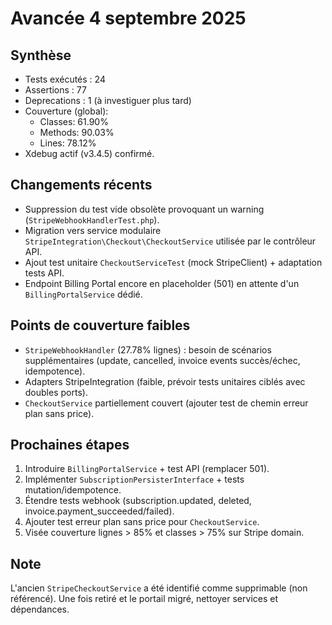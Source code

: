 # Avancée 4 septembre 2025

## Synthèse
- Tests exécutés : 24
- Assertions : 77
- Deprecations : 1 (à investiguer plus tard)
- Couverture (global):
  - Classes: 61.90%
  - Methods: 90.03%
  - Lines: 78.12%
- Xdebug actif (v3.4.5) confirmé.

## Changements récents
- Suppression du test vide obsolète provoquant un warning (`StripeWebhookHandlerTest.php`).
- Migration vers service modulaire `StripeIntegration\Checkout\CheckoutService` utilisée par le contrôleur API.
- Ajout test unitaire `CheckoutServiceTest` (mock StripeClient) + adaptation tests API.
- Endpoint Billing Portal encore en placeholder (501) en attente d'un `BillingPortalService` dédié.

## Points de couverture faibles
- `StripeWebhookHandler` (27.78% lignes) : besoin de scénarios supplémentaires (update, cancelled, invoice events succès/échec, idempotence).
- Adapters StripeIntegration (faible, prévoir tests unitaires ciblés avec doubles ports).
- `CheckoutService` partiellement couvert (ajouter test de chemin erreur plan sans price).

## Prochaines étapes
1. Introduire `BillingPortalService` + test API (remplacer 501).
2. Implémenter `SubscriptionPersisterInterface` + tests mutation/idempotence.
3. Étendre tests webhook (subscription.updated, deleted, invoice.payment_succeeded/failed).
4. Ajouter test erreur plan sans price pour `CheckoutService`.
5. Visée couverture lignes > 85% et classes > 75% sur Stripe domain.

## Note
L'ancien `StripeCheckoutService` a été identifié comme supprimable (non référencé). Une fois retiré et le portail migré, nettoyer services et dépendances.
